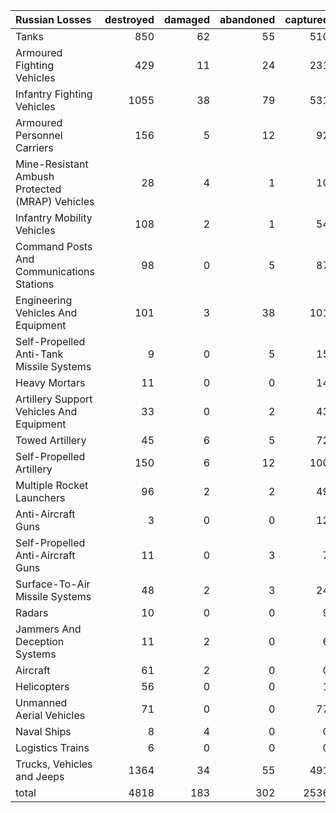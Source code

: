 | Russian Losses                                   |   destroyed |   damaged |   abandoned |   captured |   total |
|:-------------------------------------------------|------------:|----------:|------------:|-----------:|--------:|
| Tanks                                            |         850 |        62 |          55 |        510 |    1477 |
| Armoured Fighting Vehicles                       |         429 |        11 |          24 |        231 |     695 |
| Infantry Fighting Vehicles                       |        1055 |        38 |          79 |        531 |    1703 |
| Armoured Personnel Carriers                      |         156 |         5 |          12 |         92 |     265 |
| Mine-Resistant Ambush Protected  (MRAP) Vehicles |          28 |         4 |           1 |         10 |      43 |
| Infantry Mobility Vehicles                       |         108 |         2 |           1 |         54 |     165 |
| Command Posts And Communications Stations        |          98 |         0 |           5 |         87 |     190 |
| Engineering Vehicles And Equipment               |         101 |         3 |          38 |        101 |     243 |
| Self-Propelled Anti-Tank Missile Systems         |           9 |         0 |           5 |         15 |      29 |
| Heavy Mortars                                    |          11 |         0 |           0 |         14 |      25 |
| Artillery Support Vehicles And Equipment         |          33 |         0 |           2 |         43 |      78 |
| Towed Artillery                                  |          45 |         6 |           5 |         72 |     128 |
| Self-Propelled Artillery                         |         150 |         6 |          12 |        100 |     268 |
| Multiple Rocket Launchers                        |          96 |         2 |           2 |         49 |     149 |
| Anti-Aircraft Guns                               |           3 |         0 |           0 |         12 |      15 |
| Self-Propelled Anti-Aircraft Guns                |          11 |         0 |           3 |          7 |      21 |
| Surface-To-Air Missile Systems                   |          48 |         2 |           3 |         24 |      77 |
| Radars                                           |          10 |         0 |           0 |          9 |      19 |
| Jammers And Deception Systems                    |          11 |         2 |           0 |          6 |      19 |
| Aircraft                                         |          61 |         2 |           0 |          0 |      63 |
| Helicopters                                      |          56 |         0 |           0 |          1 |      57 |
| Unmanned Aerial Vehicles                         |          71 |         0 |           0 |         77 |     148 |
| Naval Ships                                      |           8 |         4 |           0 |          0 |      12 |
| Logistics Trains                                 |           6 |         0 |           0 |          0 |       6 |
| Trucks, Vehicles and Jeeps                       |        1364 |        34 |          55 |        491 |    1944 |
| total                                            |        4818 |       183 |         302 |       2536 |    7839 |